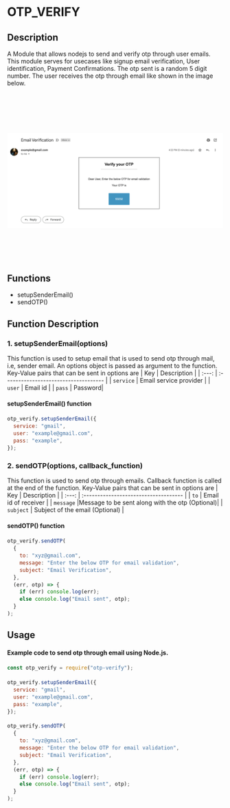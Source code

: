 # OTP_VERIFY

## Description

A Module that allows nodejs to send and verify otp through user emails. This module serves for usecases like signup email verification, User identification, Payment Confirmations.
The otp sent is a random 5 digit number. The user receives the otp through email like shown in the image below.

<h1 align="center">
	<br>
	<br>
	<img width="650" src="./Example.png" alt="Example">
	<br>
	<br>
	<br>
</h1>

## Functions

- setupSenderEmail()
- sendOTP()

## Function Description

### 1. setupSenderEmail(options)

This function is used to setup email that is used to send otp through mail, i.e, sender email.
An options object is passed as argument to the function.
Key-Value pairs that can be sent in options are
| Key | Description |
| :---: | :------------------------------------ |
| `service` | Email service provider |
| `user` | Email id |
| `pass` | Password|

#### setupSenderEmail() function

```js
otp_verify.setupSenderEmail({
  service: "gmail",
  user: "example@gmail.com",
  pass: "example",
});
```

### 2. sendOTP(options, callback_function)

This function is used to send otp through emails.
Callback function is called at the end of the function.
Key-Value pairs that can be sent in options are
| Key | Description |
| :---: | :------------------------------------ |
| `to` | Email id of receiver |
| `message` |Message to be sent along with the otp (Optional)|
| `subject` | Subject of the email (Optional) |

#### sendOTP() function

```js
otp_verify.sendOTP(
  {
    to: "xyz@gmail.com",
    message: "Enter the below OTP for email validation",
    subject: "Email Verification",
  },
  (err, otp) => {
    if (err) console.log(err);
    else console.log("Email sent", otp);
  }
);
```

## Usage

#### Example code to send otp through email using Node.js.

```js
const otp_verify = require("otp-verify");

otp_verify.setupSenderEmail({
  service: "gmail",
  user: "example@gmail.com",
  pass: "example",
});

otp_verify.sendOTP(
  {
    to: "xyz@gmail.com",
    message: "Enter the below OTP for email validation",
    subject: "Email Verification",
  },
  (err, otp) => {
    if (err) console.log(err);
    else console.log("Email sent", otp);
  }
);
```
